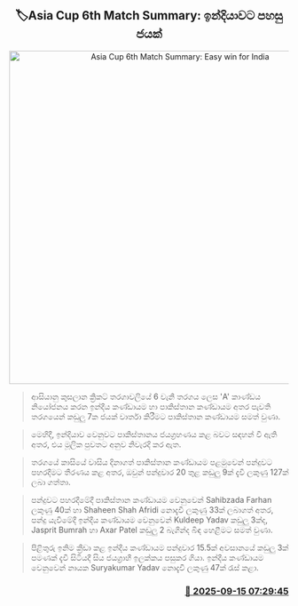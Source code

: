 <p align='center'><b><h2 align='center' title='Asia Cup 6th Match Summary: Easy win for India'>🏷Asia Cup 6th Match Summary: ඉන්දියාවට පහසු ජයක්</h2></b></p>
<p align='center'><img src='https://helakuru.sgp1.cdn.digitaloceanspaces.com/esana/images/lib/asia-cup-2025-n.jpg' width='600' alt='Asia Cup 6th Match Summary: Easy win for India'></p>

> ආසියානු කුසලාන ක්‍රිකට් තරගාවලියේ 6 වැනි තරගය ලෙස 'A' කාණ්ඩය නියෝජනය කරන ඉන්දීය කණ්ඩායම හා පාකිස්තාන කණ්ඩායම අතර පැවති තරගයෙන් කඩුලු 7ක ජයක් වාර්තා කිරීමට පාකිස්තාන කණ්ඩායම සමත් වුණා.

> මෙහිදී, ඉන්දියාව වෙනුවට පාකිස්තානය ජයග්‍රහණය කළ බවට සඳහන් වී ඇති අතර, එය මූලික පුවතට අනුව නිවැරදි කර ඇත.

> තරගයේ කාසියේ වාසිය දිනාගත් පාකිස්තාන කණ්ඩායම පළමුවෙන් පන්දුවට පහරදීමට තීරණය කළ අතර, ඔවුන් පන්දුවාර 20 තුළ කඩුලු 9ක් දැවී ලකුණු 127ක් ලබා ගත්තා.

> පන්දුවට පහරදීමේදී පාකිස්තාන කණ්ඩායම වෙනුවෙන් Sahibzada Farhan ලකුණු 40ක් හා Shaheen Shah Afridi නොදැවී ලකුණු 33ක් ලබාගත් අතර, පන්දු යැවීමේදී ඉන්දීය කණ්ඩායම වෙනුවෙන් Kuldeep Yadav කඩුලු 3ක්ද, Jasprit Bumrah හා Axar Patel කඩුලු 2 බැගින්ද බිඳ හෙළීමට සමත් වුණා.

> පිළිතුරු ඉනිම ක්‍රීඩා කළ ඉන්දීය කණ්ඩායම පන්දුවාර 15.5ක් අවසානයේ කඩුලු 3ක් පමණක් දැවී සිටියදී සිය ජයග්‍රාහී ඉලක්කය පසුකර ගියා. ඉන්දීය කණ්ඩායම වෙනුවෙන් නායක Suryakumar Yadav නොදැවී ලකුණු 47ක් රැස් කළා.



<h3 align='right'><a href='https://www.helakuru.lk/esana/p/113624/'>📅 2025-09-15 07:29:45</a></h3>
